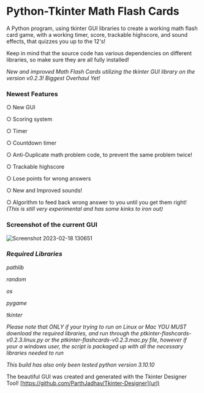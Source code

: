 # Python-Tkinter Math Flash Cards
A Python program, using tkinter GUI libraries to create a working math flash card game, with a working timer, score, trackable highscore, and sound effects, that quizzes you up to the 12's! 

Keep in mind that the source code has various dependencies on different libraries, so make sure they are all fully installed!

_New and improved Math Flash Cards utilizing the tkinter GUI library on the version v0.2.3! Biggest Overhaul Yet!_ 

### **Newest Features**


○ New GUI

○ Scoring system 

○ Timer 

○ Countdown timer

○ Anti-Duplicate math problem code, to prevent the same problem twice!

○ Trackable highscore

○ Lose points for wrong answers

○ New and Improved sounds!

○ Algorithm to feed back wrong answer to you until you get them right! _(This is still very experimental and has some kinks to iron out)_

### **Screenshot of the current GUI**

![Screenshot 2023-02-18 130651](https://user-images.githubusercontent.com/101545981/219883810-253df3d1-aef3-4ce8-a77a-6385420c7889.png)
### _Required Libraries_
 

_pathlib_

_random_

_os_

_pygame_

_tkinter_

 _Please note that ONLY if your trying to run on Linux or Mac YOU MUST download the required libraries, and run through the ptkinter-flashcards-v0.2.3.linux.py or the ptkinter-flashcards-v0.2.3.mac.py file, however if your a windows user, the script is packaged up with all the necessary libraries needed to run_

_This build has also only been tested python version 3.10.10_
 
The beautiful GUI was created and generated with the Tkinter Designer Tool!
[https://github.com/ParthJadhav/Tkinter-Designer](url)
